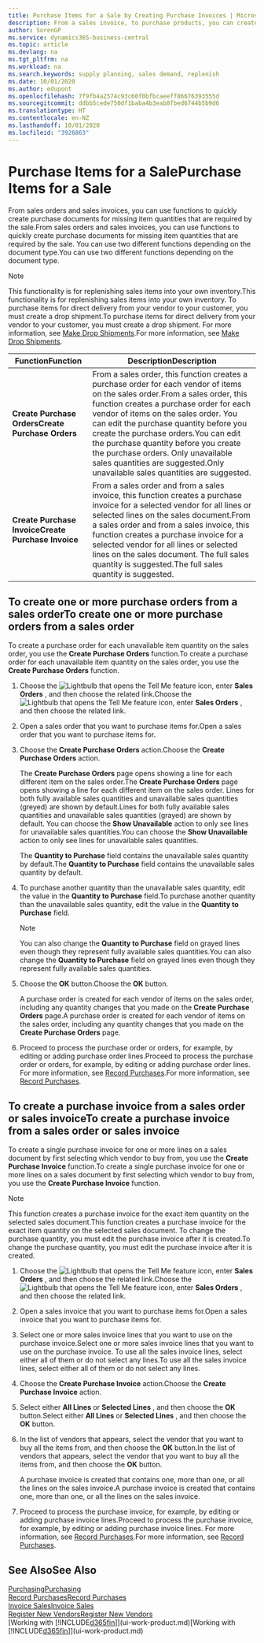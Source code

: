 ```yaml
---
title: Purchase Items for a Sale by Creating Purchase Invoices | Microsoft Docs
description: From a sales invoice, to purchase products, you can create a purchase invoice for a vendor or supplier.
author: SorenGP
ms.service: dynamics365-business-central
ms.topic: article
ms.devlang: na
ms.tgt_pltfrm: na
ms.workload: na
ms.search.keywords: supply planning, sales demand, replenish
ms.date: 10/01/2020
ms.author: edupont
ms.openlocfilehash: 7f9fb4a2574c93c60f0bfbcaeeff86676393555d
ms.sourcegitcommit: ddbb5cede750df1baba4b3eab8fbed6744b5b9d6
ms.translationtype: HT
ms.contentlocale: en-NZ
ms.lasthandoff: 10/01/2020
ms.locfileid: "3926863"
---
```

# <a name="purchase-items-for-a-sale"></a><span data-ttu-id="b2fbb-103">Purchase Items for a Sale</span><span class="sxs-lookup"><span data-stu-id="b2fbb-103">Purchase Items for a Sale</span></span>
<span data-ttu-id="b2fbb-104">From sales orders and sales invoices, you can use functions to quickly create purchase documents for missing item quantities that are required by the sale.</span><span class="sxs-lookup"><span data-stu-id="b2fbb-104">From sales orders and sales invoices, you can use functions to quickly create purchase documents for missing item quantities that are required by the sale.</span></span> <span data-ttu-id="b2fbb-105">You can use two different functions depending on the document type.</span><span class="sxs-lookup"><span data-stu-id="b2fbb-105">You can use two different functions depending on the document type.</span></span>

> [!Note]
> <span data-ttu-id="b2fbb-106">This functionality is for replenishing sales items into your own inventory.</span><span class="sxs-lookup"><span data-stu-id="b2fbb-106">This functionality is for replenishing sales items into your own inventory.</span></span> <span data-ttu-id="b2fbb-107">To purchase items for direct delivery from your vendor to your customer, you must create a drop shipment.</span><span class="sxs-lookup"><span data-stu-id="b2fbb-107">To purchase items for direct delivery from your vendor to your customer, you must create a drop shipment.</span></span> <span data-ttu-id="b2fbb-108">For more information, see [Make Drop Shipments](sales-how-drop-shipment.md).</span><span class="sxs-lookup"><span data-stu-id="b2fbb-108">For more information, see [Make Drop Shipments](sales-how-drop-shipment.md).</span></span>   

|<span data-ttu-id="b2fbb-109">Function</span><span class="sxs-lookup"><span data-stu-id="b2fbb-109">Function</span></span>|<span data-ttu-id="b2fbb-110">Description</span><span class="sxs-lookup"><span data-stu-id="b2fbb-110">Description</span></span>|
|--------|-----------|
|<span data-ttu-id="b2fbb-111">**Create Purchase Orders**</span><span class="sxs-lookup"><span data-stu-id="b2fbb-111">**Create Purchase Orders**</span></span>|<span data-ttu-id="b2fbb-112">From a sales order, this function creates a purchase order for each vendor of items on the sales order.</span><span class="sxs-lookup"><span data-stu-id="b2fbb-112">From a sales order, this function creates a purchase order for each vendor of items on the sales order.</span></span> <span data-ttu-id="b2fbb-113">You can edit the purchase quantity before you create the purchase orders.</span><span class="sxs-lookup"><span data-stu-id="b2fbb-113">You can edit the purchase quantity before you create the purchase orders.</span></span> <span data-ttu-id="b2fbb-114">Only unavailable sales quantities are suggested.</span><span class="sxs-lookup"><span data-stu-id="b2fbb-114">Only unavailable sales quantities are suggested.</span></span>
|<span data-ttu-id="b2fbb-115">**Create Purchase Invoice**</span><span class="sxs-lookup"><span data-stu-id="b2fbb-115">**Create Purchase Invoice**</span></span>|<span data-ttu-id="b2fbb-116">From a sales order and from a sales invoice, this function creates a purchase invoice for a selected vendor for all lines or selected lines on the sales document.</span><span class="sxs-lookup"><span data-stu-id="b2fbb-116">From a sales order and from a sales invoice, this function creates a purchase invoice for a selected vendor for all lines or selected lines on the sales document.</span></span> <span data-ttu-id="b2fbb-117">The full sales quantity is suggested.</span><span class="sxs-lookup"><span data-stu-id="b2fbb-117">The full sales quantity is suggested.</span></span>|

## <a name="to-create-one-or-more-purchase-orders-from-a-sales-order"></a><span data-ttu-id="b2fbb-118">To create one or more purchase orders from a sales order</span><span class="sxs-lookup"><span data-stu-id="b2fbb-118">To create one or more purchase orders from a sales order</span></span>
<span data-ttu-id="b2fbb-119">To create a purchase order for each unavailable item quantity on the sales order, you use the **Create Purchase Orders** function.</span><span class="sxs-lookup"><span data-stu-id="b2fbb-119">To create a purchase order for each unavailable item quantity on the sales order, you use the **Create Purchase Orders** function.</span></span>

1. <span data-ttu-id="b2fbb-120">Choose the ![Lightbulb that opens the Tell Me feature](media/ui-search/search_small.png "Tell me what you want to do") icon, enter **Sales Orders** , and then choose the related link.</span><span class="sxs-lookup"><span data-stu-id="b2fbb-120">Choose the ![Lightbulb that opens the Tell Me feature](media/ui-search/search_small.png "Tell me what you want to do") icon, enter **Sales Orders** , and then choose the related link.</span></span>
2. <span data-ttu-id="b2fbb-121">Open a sales order that you want to purchase items for.</span><span class="sxs-lookup"><span data-stu-id="b2fbb-121">Open a sales order that you want to purchase items for.</span></span>
3. <span data-ttu-id="b2fbb-122">Choose the **Create Purchase Orders** action.</span><span class="sxs-lookup"><span data-stu-id="b2fbb-122">Choose the **Create Purchase Orders** action.</span></span>

    <span data-ttu-id="b2fbb-123">The **Create Purchase Orders** page opens showing a line for each different item on the sales order.</span><span class="sxs-lookup"><span data-stu-id="b2fbb-123">The **Create Purchase Orders** page opens showing a line for each different item on the sales order.</span></span> <span data-ttu-id="b2fbb-124">Lines for both fully available sales quantities and unavailable sales quantities (greyed) are shown by default.</span><span class="sxs-lookup"><span data-stu-id="b2fbb-124">Lines for both fully available sales quantities and unavailable sales quantities (grayed) are shown by default.</span></span> <span data-ttu-id="b2fbb-125">You can choose the **Show Unavailable** action to only see lines for unavailable sales quantities.</span><span class="sxs-lookup"><span data-stu-id="b2fbb-125">You can choose the **Show Unavailable** action to only see lines for unavailable sales quantities.</span></span>

    <span data-ttu-id="b2fbb-126">The **Quantity to Purchase** field contains the unavailable sales quantity by default.</span><span class="sxs-lookup"><span data-stu-id="b2fbb-126">The **Quantity to Purchase** field contains the unavailable sales quantity by default.</span></span>
4. <span data-ttu-id="b2fbb-127">To purchase another quantity than the unavailable sales quantity, edit the value in the **Quantity to Purchase** field.</span><span class="sxs-lookup"><span data-stu-id="b2fbb-127">To purchase another quantity than the unavailable sales quantity, edit the value in the **Quantity to Purchase** field.</span></span>

    > [!NOTE]  
    >   <span data-ttu-id="b2fbb-128">You can also change the **Quantity to Purchase** field on grayed lines even though they represent fully available sales quantities.</span><span class="sxs-lookup"><span data-stu-id="b2fbb-128">You can also change the **Quantity to Purchase** field on grayed lines even though they represent fully available sales quantities.</span></span>
5. <span data-ttu-id="b2fbb-129">Choose the **OK** button.</span><span class="sxs-lookup"><span data-stu-id="b2fbb-129">Choose the **OK** button.</span></span>

    <span data-ttu-id="b2fbb-130">A purchase order is created for each vendor of items on the sales order, including any quantity changes that you made on the **Create Purchase Orders** page.</span><span class="sxs-lookup"><span data-stu-id="b2fbb-130">A purchase order is created for each vendor of items on the sales order, including any quantity changes that you made on the **Create Purchase Orders** page.</span></span>
7. <span data-ttu-id="b2fbb-131">Proceed to process the purchase order or orders, for example, by editing or adding purchase order lines.</span><span class="sxs-lookup"><span data-stu-id="b2fbb-131">Proceed to process the purchase order or orders, for example, by editing or adding purchase order lines.</span></span> <span data-ttu-id="b2fbb-132">For more information, see [Record Purchases](purchasing-how-record-purchases.md).</span><span class="sxs-lookup"><span data-stu-id="b2fbb-132">For more information, see [Record Purchases](purchasing-how-record-purchases.md).</span></span>


## <a name="to-create-a-purchase-invoice-from-a-sales-order-or-sales-invoice"></a><span data-ttu-id="b2fbb-133">To create a purchase invoice from a sales order or sales invoice</span><span class="sxs-lookup"><span data-stu-id="b2fbb-133">To create a purchase invoice from a sales order or sales invoice</span></span>
<span data-ttu-id="b2fbb-134">To create a single purchase invoice for one or more lines on a sales document by first selecting which vendor to buy from, you use the **Create Purchase Invoice** function.</span><span class="sxs-lookup"><span data-stu-id="b2fbb-134">To create a single purchase invoice for one or more lines on a sales document by first selecting which vendor to buy from, you use the **Create Purchase Invoice** function.</span></span>

> [!NOTE]  
>   <span data-ttu-id="b2fbb-135">This function creates a purchase invoice for the exact item quantity on the selected sales document.</span><span class="sxs-lookup"><span data-stu-id="b2fbb-135">This function creates a purchase invoice for the exact item quantity on the selected sales document.</span></span> <span data-ttu-id="b2fbb-136">To change the purchase quantity, you must edit the purchase invoice after it is created.</span><span class="sxs-lookup"><span data-stu-id="b2fbb-136">To change the purchase quantity, you must edit the purchase invoice after it is created.</span></span>  

1. <span data-ttu-id="b2fbb-137">Choose the ![Lightbulb that opens the Tell Me feature](media/ui-search/search_small.png "Tell me what you want to do") icon, enter **Sales Orders** , and then choose the related link.</span><span class="sxs-lookup"><span data-stu-id="b2fbb-137">Choose the ![Lightbulb that opens the Tell Me feature](media/ui-search/search_small.png "Tell me what you want to do") icon, enter **Sales Orders** , and then choose the related link.</span></span>
2. <span data-ttu-id="b2fbb-138">Open a sales invoice that you want to purchase items for.</span><span class="sxs-lookup"><span data-stu-id="b2fbb-138">Open a sales invoice that you want to purchase items for.</span></span>
3. <span data-ttu-id="b2fbb-139">Select one or more sales invoice lines that you want to use on the purchase invoice.</span><span class="sxs-lookup"><span data-stu-id="b2fbb-139">Select one or more sales invoice lines that you want to use on the purchase invoice.</span></span> <span data-ttu-id="b2fbb-140">To use all the sales invoice lines, select either all of them or do not select any lines.</span><span class="sxs-lookup"><span data-stu-id="b2fbb-140">To use all the sales invoice lines, select either all of them or do not select any lines.</span></span>
4. <span data-ttu-id="b2fbb-141">Choose the **Create Purchase Invoice** action.</span><span class="sxs-lookup"><span data-stu-id="b2fbb-141">Choose the **Create Purchase Invoice** action.</span></span>
5. <span data-ttu-id="b2fbb-142">Select either **All Lines** or **Selected Lines** , and then choose the **OK** button.</span><span class="sxs-lookup"><span data-stu-id="b2fbb-142">Select either **All Lines** or **Selected Lines** , and then choose the **OK** button.</span></span>  
6. <span data-ttu-id="b2fbb-143">In the list of vendors that appears, select the vendor that you want to buy all the items from, and then choose the **OK** button.</span><span class="sxs-lookup"><span data-stu-id="b2fbb-143">In the list of vendors that appears, select the vendor that you want to buy all the items from, and then choose the **OK** button.</span></span>

    <span data-ttu-id="b2fbb-144">A purchase invoice is created that contains one, more than one, or all the lines on the sales invoice.</span><span class="sxs-lookup"><span data-stu-id="b2fbb-144">A purchase invoice is created that contains one, more than one, or all the lines on the sales invoice.</span></span>
7. <span data-ttu-id="b2fbb-145">Proceed to process the purchase invoice, for example, by editing or adding purchase invoice lines.</span><span class="sxs-lookup"><span data-stu-id="b2fbb-145">Proceed to process the purchase invoice, for example, by editing or adding purchase invoice lines.</span></span> <span data-ttu-id="b2fbb-146">For more information, see [Record Purchases](purchasing-how-record-purchases.md).</span><span class="sxs-lookup"><span data-stu-id="b2fbb-146">For more information, see [Record Purchases](purchasing-how-record-purchases.md).</span></span>

## <a name="see-also"></a><span data-ttu-id="b2fbb-147">See Also</span><span class="sxs-lookup"><span data-stu-id="b2fbb-147">See Also</span></span>
[<span data-ttu-id="b2fbb-148">Purchasing</span><span class="sxs-lookup"><span data-stu-id="b2fbb-148">Purchasing</span></span>](purchasing-manage-purchasing.md)  
[<span data-ttu-id="b2fbb-149">Record Purchases</span><span class="sxs-lookup"><span data-stu-id="b2fbb-149">Record Purchases</span></span>](purchasing-how-record-purchases.md)  
[<span data-ttu-id="b2fbb-150">Invoice Sales</span><span class="sxs-lookup"><span data-stu-id="b2fbb-150">Invoice Sales</span></span>](sales-how-invoice-sales.md)  
[<span data-ttu-id="b2fbb-151">Register New Vendors</span><span class="sxs-lookup"><span data-stu-id="b2fbb-151">Register New Vendors</span></span>](purchasing-how-register-new-vendors.md)  
<span data-ttu-id="b2fbb-152">[Working with [!INCLUDE[d365fin](includes/d365fin_md.md)]](ui-work-product.md)</span><span class="sxs-lookup"><span data-stu-id="b2fbb-152">[Working with [!INCLUDE[d365fin](includes/d365fin_md.md)]](ui-work-product.md)</span></span>
